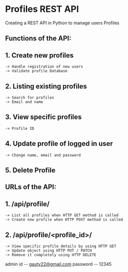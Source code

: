 # Profiles REST API

Creating a REST API in Python to manage users Profiles


## Functions of the API:

## 1. Create new profiles
    -> Handle registration of new users
    -> Validate profile Database

## 2. Listing existing profiles
    -> Search for profiles
    -> Email and name

## 3. View specific profiles
    -> Profile ID

## 4. Update profile of logged in user
    -> Change name, email and password

## 5. Delete Profile



## URLs of the API:

## 1. /api/profile/
    -> List all profiles when HTTP GET method is called
    -> Create new profile when HTTP POST method is called

## 2. /api/profile/<profile_id>/
    -> View specific profile details by using HTTP GET
    -> Update object using HTTP PUT / PATCH
    -> Remove it completely using HTTP DELETE




admin id -- gauty22@gmail.com
password -- 12345
